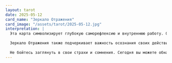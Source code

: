 ```yaml
---
layout: tarot
date: 2025-05-12
card_name: "Зеркало Отражения"
card_image: "/assets/tarot/2025-05-12.jpg"
interpretation: |
  Эта карта символизирует глубокую саморефлексию и внутреннюю работу. Она призывает вас взглянуть вглубь себя и задаться вопросами о своих истинных желаниях и чувствах. Сегодня может быть подходящий день для медитации или ведения дневника, чтобы разобраться в своих мыслях и эмоциях. Зеркало отражает не только вашу внешность, но и внутренний мир, поэтому важно быть честным с собой и принимать свои чувства такими, какие они есть.
  
  Зеркало Отражения также подчеркивает важность осознания своих действий и их последствий. Возможно, вам стоит проанализировать недавние события и подумать о том, как они повлияли на вашу жизнь. Это может привести к важным инсайтам и пониманию, что именно вам нужно изменить или улучшить в своем поведении.
  
  Не бойтесь заглянуть в свои страхи и сомнения. Сегодня вы можете обнаружить, что находитесь на пороге важного изменения. Позвольте себе быть уязвимым и открытым, ведь именно в этом состоянии вы сможете найти свои истинные силы и потенциал. Ваша способность к самопознанию и самоанализу поможет вам двигаться вперед с уверенностью и ясностью.
---
```

